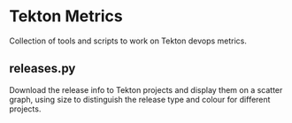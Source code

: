 # Tekton Metrics

Collection of tools and scripts to work on Tekton devops metrics.

## releases.py

Download the release info to Tekton projects and display them on
a scatter graph, using size to distinguish the release type and
colour for different projects.
